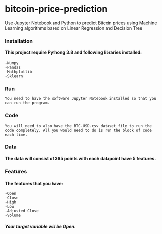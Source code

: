 # bitcoin-price-prediction
Use Jupyter Notebook and Python to predict Bitcoin prices using Machine Learning algorithms based on Linear Regression and Decision Tree
### Installation
#### This project require Pythong 3.8 and following libraries installed:
	
	-Numpy
	-Pandas
	-Mathplotlib
	-Sklearn
### Run 
	You need to have the software Jupyter Notebook installed so that you can run the program.
### Code
	You will need to also have the BTC-USD.csv dataset file to run the code completely. All you would need to do is run the block of code each time. 

### Data 

#### The data will consist of 365 points with each datapoint have 5 features. 

### Features

#### The features that you have: 
	-Open
	-Close
	-High
	-Low
	-Adjusted Close
	-Volume
##### Your target variable will be Open. 
